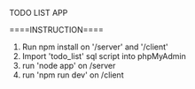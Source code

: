 TODO LIST APP

====INSTRUCTION====
1. Run npm install on '/server' and '/client'
2. Import 'todo_list' sql script into phpMyAdmin
3. run 'node app' on /server
4. run 'npm run dev' on /client
